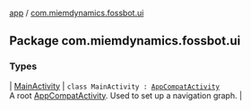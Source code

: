 [app](../index.md) / [com.miemdynamics.fossbot.ui](./index.md)

## Package com.miemdynamics.fossbot.ui

### Types

| [MainActivity](-main-activity/index.md) | `class MainActivity : `[`AppCompatActivity`](https://developer.android.com/reference/androidx/appcompat/app/AppCompatActivity.html)<br>A root [AppCompatActivity](https://developer.android.com/reference/androidx/appcompat/app/AppCompatActivity.html). Used to set up a navigation graph. |

